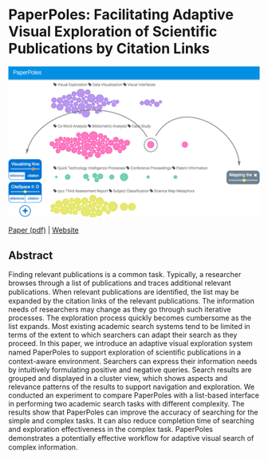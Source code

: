 # PaperPoles: Facilitating Adaptive Visual Exploration of Scientific Publications by Citation Links

<div class="row">
<div class="col-3"></div>
<div class="col-6"><span class="image fit"><img src="../images/showcase-paperpoles.png" alt=""></span></div>
<div class="col-3"></div>
</div>

[Paper (pdf)](/pdf/paperpoles.pdf) | [Website](/paperpoles)

## Abstract
Finding relevant publications is a common task. Typically, a researcher browses through a list of publications and traces additional relevant publications. When relevant publications are identiﬁed, the list may be expanded by the citation links of the relevant publications. The information needs of researchers may change as they go through such iterative processes. The exploration process quickly becomes cumbersome as the list expands. Most existing academic search systems tend to be limited in terms of the extent to which searchers can adapt their search as they proceed. In this paper, we introduce an adaptive visual exploration system named PaperPoles to support exploration of scientiﬁc publications in a context-aware environment. Searchers can express their information needs by intuitively formulating positive and negative queries. Search results are grouped and displayed in a cluster view, which shows aspects and relevance patterns of the results to support navigation and exploration. We conducted an experiment to compare PaperPoles with a list-based interface in performing two academic search tasks with different complexity. The results show that PaperPoles can improve the accuracy of searching for the simple and complex tasks. It can also reduce completion time of searching and exploration effectiveness in the complex task. PaperPoles demonstrates a potentially effective workﬂow for adaptive visual search of complex information.

